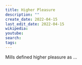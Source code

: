 ```yaml
---
title: Higher Pleasure
description: ""
create_date: 2022-04-15
last_edit_date: 2022-04-15
wikipedia: 
youtube: 
search: 
tags:
---
```

Mills defined higher pleasure as ...